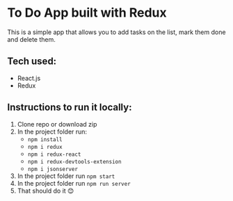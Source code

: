 # To Do App built with Redux

This is a simple app that allows you to add tasks on the list, mark them done and delete them.


## Tech used:
- React.js
- Redux

## Instructions to run it locally:
1. Clone repo or download zip
2. In the project folder run: 
   - ```npm install```
   - ```npm i redux```
   - ```npm i redux-react```
   - ```npm i redux-devtools-extension```
   - ```npm i jsonserver```
3. In the project folder run ```npm start```
4. In the project folder run ```npm run server```
5. That should do it 😊
